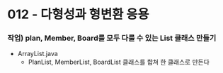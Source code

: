 # 012 - 다형성과 형변환 응용


### 작업) plan, Member, Board를 모두 다룰 수 있는 List 클래스 만들기

- ArrayList.java
    - PlanList, MemberList, BoardList 클래스를 합쳐 한 클래스로 만든다
